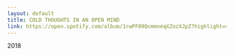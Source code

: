 ```yaml
---
layout: default
title: COLD THOUGHTS IN AN OPEN MIND
link: https://open.spotify.com/album/1rwPF09QcmmneqXZozXJpZ?highlight=spotify:track:77kmIEKkBnkMGxCaciYwCk
---
```

2018